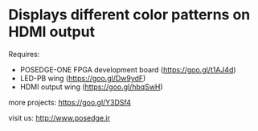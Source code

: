 # Displays different color patterns on HDMI output

Requires:
+ POSEDGE-ONE FPGA development board (https://goo.gl/t1AJ4d)
+ LED-PB wing (https://goo.gl/Dw9ydF)
+ HDMI output wing (https://goo.gl/hbqSwH)

more projects:
https://goo.gl/Y3DSf4

visit us:
http://www.posedge.ir
